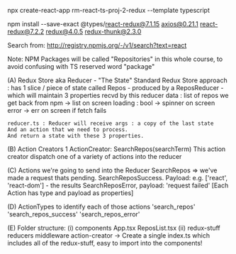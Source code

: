npx create-react-app rm-react-ts-proj-2-redux --template typescript

npm install --save-exact @types/react-redux@7.1.15 axios@0.21.1 react-redux@7.2.2 redux@4.0.5 redux-thunk@2.3.0

Search from: http://registry.npmjs.org/-/v1/search?text=react

Note: NPM Packages will be called "Repositories" in this whole course, to avoid confusing with TS reserved word "package"

(A) Redux Store aka Reducer - "The State"
Standard Redux Store approach : has 1 slice / piece of state called Repos
    - produced by a ReposReducer
    - which will maintain 3 properties recvd by this reducer
        data : list of repos we get back from npm -> list on screen
        loading : bool -> spinner on screen
        error ->  err on screen if fetch fails

    reducer.ts : Reducer will receive args : a copy of the last state
    And an action that we need to process.
    And return a state with these 3 properties.

(B) Action Creators 
1 ActionCreator: SearchRepos(searchTerm)
This action creator dispatch one of a variety of actions into the reducer

(C) Actions we're going to send into the Reducer
SearchRepos => we've made a request thats pending.
SearchReposSuccess. Payload: e.g. ['react', 'react-dom'] - the results
SearchReposError, payload: 'request failed'
[Each Action has type and payload as properties]

(D) ActionTypes to identify each of those actions 
'search_repos'
'search_repos_success'
'search_repos_error'

(E) Folder structure:
(i) components
    App.tsx
    ReposList.tsx
(ii) redux-stuff
    reducers
    middleware
    action-creator
-> Create a single index.ts which includes all of the redux-stuff, easy to import into the components!